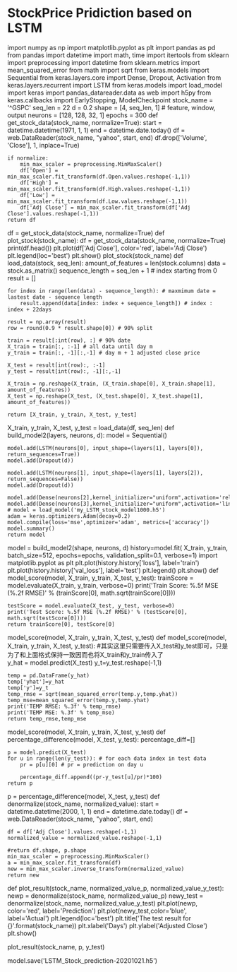 # StockPrice Pridiction based on LSTM
import numpy as np
import matplotlib.pyplot as plt
import pandas as pd
from pandas import datetime
import math, time
import itertools
from sklearn import preprocessing
import datetime
from sklearn.metrics import mean_squared_error
from math import sqrt
from keras.models import Sequential
from keras.layers.core import Dense, Dropout, Activation
from keras.layers.recurrent import LSTM
from keras.models import load_model
import keras
import pandas_datareader.data as web
import h5py
from keras.callbacks import EarlyStopping, ModelCheckpoint
stock_name = '^GSPC'
seq_len = 22
d = 0.2
shape = [4, seq_len, 1] # feature, window, output
neurons = [128, 128, 32, 1]
epochs = 300
def get_stock_data(stock_name, normalize=True):
    start = datetime.datetime(1971, 1, 1)
    end = datetime.date.today()
    df = web.DataReader(stock_name, "yahoo", start, end)
    df.drop(['Volume', 'Close'], 1, inplace=True)
    
    if normalize:        
        min_max_scaler = preprocessing.MinMaxScaler()
        df['Open'] = min_max_scaler.fit_transform(df.Open.values.reshape(-1,1))
        df['High'] = min_max_scaler.fit_transform(df.High.values.reshape(-1,1))
        df['Low'] = min_max_scaler.fit_transform(df.Low.values.reshape(-1,1))
        df['Adj Close'] = min_max_scaler.fit_transform(df['Adj Close'].values.reshape(-1,1))
    return df
 
df = get_stock_data(stock_name, normalize=True)
def plot_stock(stock_name):
    df = get_stock_data(stock_name, normalize=True)
    print(df.head())
    plt.plot(df['Adj Close'], color='red', label='Adj Close')
    plt.legend(loc='best')
    plt.show()
plot_stock(stock_name)
def load_data(stock, seq_len):
    amount_of_features = len(stock.columns)
    data = stock.as_matrix() 
    sequence_length = seq_len + 1 # index starting from 0
    result = []
                                                                                                                                                                                                                                                                                                                                                                                                                                                                           
    for index in range(len(data) - sequence_length): # maxmimum date = lastest date - sequence length
        result.append(data[index: index + sequence_length]) # index : index + 22days
    
    result = np.array(result)
    row = round(0.9 * result.shape[0]) # 90% split
    
    train = result[:int(row), :] # 90% date
    X_train = train[:, :-1] # all data until day m
    y_train = train[:, -1][:,-1] # day m + 1 adjusted close price
    
    X_test = result[int(row):, :-1]
    y_test = result[int(row):, -1][:,-1] 
 
    X_train = np.reshape(X_train, (X_train.shape[0], X_train.shape[1], amount_of_features))
    X_test = np.reshape(X_test, (X_test.shape[0], X_test.shape[1], amount_of_features))  
 
    return [X_train, y_train, X_test, y_test]
 
X_train, y_train, X_test, y_test = load_data(df, seq_len)
def build_model2(layers, neurons, d):
    model = Sequential()
    
    model.add(LSTM(neurons[0], input_shape=(layers[1], layers[0]), return_sequences=True))
    model.add(Dropout(d))
        
    model.add(LSTM(neurons[1], input_shape=(layers[1], layers[2]), return_sequences=False))
    model.add(Dropout(d))
        
    model.add(Dense(neurons[2],kernel_initializer="uniform",activation='relu'))        
    model.add(Dense(neurons[3],kernel_initializer="uniform",activation='linear'))
    # model = load_model('my_LSTM_stock_model1000.h5')
    adam = keras.optimizers.Adam(decay=0.2)
    model.compile(loss='mse',optimizer='adam', metrics=['accuracy'])
    model.summary()
    return model
 
model = build_model2(shape, neurons, d)
history=model.fit(
    X_train,
    y_train,
    batch_size=512,
    epochs=epochs,
    validation_split=0.1,
    verbose=1)
import matplotlib.pyplot as plt
plt.plot(history.history['loss'], label='train')
plt.plot(history.history['val_loss'], label='test')
plt.legend()
plt.show()
def model_score(model, X_train, y_train, X_test, y_test):
    trainScore = model.evaluate(X_train, y_train, verbose=0)
    print('Train Score: %.5f MSE (%.2f RMSE)' % (trainScore[0], math.sqrt(trainScore[0])))
 
    testScore = model.evaluate(X_test, y_test, verbose=0)
    print('Test Score: %.5f MSE (%.2f RMSE)' % (testScore[0], math.sqrt(testScore[0])))
    return trainScore[0], testScore[0]
 
model_score(model, X_train, y_train, X_test, y_test)
def model_score(model, X_train, y_train, X_test, y_test):
#其实这里只需要传入X_test和y_test即可，只是为了和上面格式保持一致因而也将X_train和y_train传入了    
    y_hat = model.predict(X_test)
    y_t=y_test.reshape(-1,1)
    
    temp = pd.DataFrame(y_hat)  
    temp['yhat']=y_hat
    temp['y']=y_t
    temp_rmse = sqrt(mean_squared_error(temp.y,temp.yhat))
    temp_mse=mean_squared_error(temp.y,temp.yhat)
    print('TEMP RMSE: %.3f' % temp_rmse)
    print('TEMP MSE: %.3f' % temp_mse)
    return temp_rmse,temp_mse
 
model_score(model, X_train, y_train, X_test, y_test)
def percentage_difference(model, X_test, y_test):
    percentage_diff=[]
 
    p = model.predict(X_test)
    for u in range(len(y_test)): # for each data index in test data
        pr = p[u][0] # pr = prediction on day u
 
        percentage_diff.append((pr-y_test[u]/pr)*100)
    return p
p = percentage_difference(model, X_test, y_test)
def denormalize(stock_name, normalized_value):
    start = datetime.datetime(2000, 1, 1)
    end = datetime.date.today()
    df = web.DataReader(stock_name, "yahoo", start, end)
    
    df = df['Adj Close'].values.reshape(-1,1)
    normalized_value = normalized_value.reshape(-1,1)
    
    #return df.shape, p.shape
    min_max_scaler = preprocessing.MinMaxScaler()
    a = min_max_scaler.fit_transform(df)
    new = min_max_scaler.inverse_transform(normalized_value)
    return new
def plot_result(stock_name, normalized_value_p, normalized_value_y_test):
    newp = denormalize(stock_name, normalized_value_p)
    newy_test = denormalize(stock_name, normalized_value_y_test)
    plt.plot(newp, color='red', label='Prediction')
    plt.plot(newy_test,color='blue', label='Actual')
    plt.legend(loc='best')
    plt.title('The test result for {}'.format(stock_name))
    plt.xlabel('Days')
    plt.ylabel('Adjusted Close')
    plt.show()
 
plot_result(stock_name, p, y_test)

model.save('LSTM_Stock_prediction-20201021.h5')
